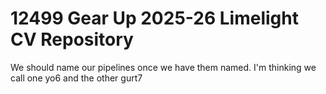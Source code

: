 # 12499 Gear Up 2025-26 Limelight CV Repository

We should name our pipelines once we have them named. I'm thinking we call one yo6 and the other gurt7